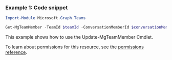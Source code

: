 ### Example 1: Code snippet

```powershellImport-Module Microsoft.Graph.Teams

Get-MgTeamMember -TeamId $teamId -ConversationMemberId $conversationMemberId
```
This example shows how to use the Update-MgTeamMember Cmdlet.
To learn about permissions for this resource, see the [permissions reference](/graph/permissions-reference).

